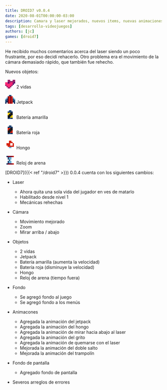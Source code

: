 ```yaml
---
title: DROID7 v0.0.4
date: 2020-08-01T00:00:00-03:00
description: Camara y laser mejorados, nuevos items, nuevas animaciones, y más...
tags: [desarrollo-videojuegos]
authors: [jc]
games: [droid7]
---
```


He recibido muchos comentarios acerca del laser siendo un poco frustrante, por eso decidí rehacerlo. Otro problema era el movimiento de la cámara demasiado rápido, que también fue rehecho.

Nuevos objetos:

![2 vidas](items2.png) 2 vidas

![Jetpack](items3.png) Jetpack

![Batería amarilla](items4.png) Batería amarilla

![Batería roja](items5.png) Batería roja

![Hongo](items6.png) Hongo

![Reloj de arena](items7.png) Reloj de arena

[DROID7]({{< ref "/droid7" >}}) 0.0.4 cuenta con los siguientes cambios:

-   Laser

    -   Ahora quita una sola vida del jugador en ves de matarlo
    -   Habilitado desde nivel 1
    -   Mecánicas rehechas

-   Cámara

    -   Movimiento mejorado
    -   Zoom
    -   Mirar arriba / abajo

-   Objetos

    -   2 vidas
    -   Jetpack
    -   Batería amarilla (aumenta la velocidad)
    -   Batería roja (disminuye la velocidad)
    -   Hongo
    -   Reloj de arena (tiempo fuera)

-   Fondo

    -   Se agregó fondo al juego
    -   Se agregó fondo a los menús

-   Animacones

    -   Agregada la animación del jetpack
    -   Agregada la animación del hongo
    -   Agregada la animación de mirar hacia abajo al laser
    -   Agregada la animación del grito
    -   Agregada la animación de quemarse con el laser
    -   Mejorada la animación del doble salto
    -   Mejorada la animación del trampolín

-   Fondo de pantalla

    -   Agregado fondo de pantalla

-   Severos arreglos de errores
